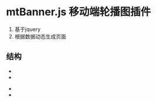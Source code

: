 # mtBanner.js 移动端轮播图插件
1. 基于jquery
2. 根据数据动态生成页面

## 结构
<div id="banner">
	<ul>
		<li></li>
		<li></li>
	</ul>
	<ul>
		<li></li>
		<li></li>
	</ul>
</div>
